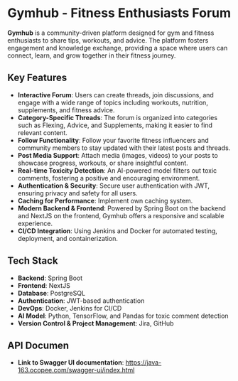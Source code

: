 # **Gymhub - Fitness Enthusiasts Forum**

**Gymhub** is a community-driven platform designed for gym and fitness enthusiasts to share tips, workouts, and advice. The platform fosters engagement and knowledge exchange, providing a space where users can connect, learn, and grow together in their fitness journey.

## **Key Features**
- **Interactive Forum**: Users can create threads, join discussions, and engage with a wide range of topics including workouts, nutrition, supplements, and fitness advice.
- **Category-Specific Threads**: The forum is organized into categories such as Flexing, Advice, and Supplements, making it easier to find relevant content.
- **Follow Functionality**: Follow your favorite fitness influencers and community members to stay updated with their latest posts and threads.
- **Post Media Support**: Attach media (images, videos) to your posts to showcase progress, workouts, or share insightful content.
- **Real-time Toxicity Detection**: An AI-powered model filters out toxic comments, fostering a positive and encouraging environment.
- **Authentication & Security**: Secure user authentication with JWT, ensuring privacy and safety for all users.
- **Caching for Performance**: Implement own caching system.
- **Modern Backend & Frontend**: Powered by Spring Boot on the backend and NextJS on the frontend, Gymhub offers a responsive and scalable experience.
- **CI/CD Integration**: Using Jenkins and Docker for automated testing, deployment, and containerization.

## **Tech Stack**
- **Backend**: Spring Boot
- **Frontend**: NextJS
- **Database**: PostgreSQL
- **Authentication**: JWT-based authentication
- **DevOps**: Docker, Jenkins for CI/CD
- **AI Model**: Python, TensorFlow, and Pandas for toxic comment detection
- **Version Control & Project Management**: Jira, GitHub

## **API Documen**
- **Link to Swagger UI documentation**: https://java-163.ocopee.com/swagger-ui/index.html


